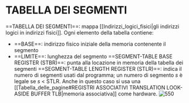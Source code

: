 # TABELLA DEI SEGMENTI
==TABELLA DEI SEGMENTI==: mappa [[Indirizzi_logici_fisici|gli indirizzi logici in indirizzi fisici]].
Ogni elemento della tabella contiene:
- ==BASE==: indirizzo fisico iniziale della memoria contenente il segmento
- ==LIMITE==: lunghezza del segmento
==SEGMENT-TABLE BASE REGISTER (STBR)==: punta alla locazione in memoria della tabella dei segmenti
==SEGMENT-TABLE LENGTH REGISTER (STLR)==: indica il numero di segmenti usati dal programma; un numero di segmento _s_ è legale se _s_ < STLR.
Anche in questo caso si usa una [[Tabella_delle_pagine#REGISTRI ASSOCIATIVI TRANSLATION LOOK-ASIDE BUFFER TLB|memoria associativa]] come hardware.
![550](segmentazione2.png)